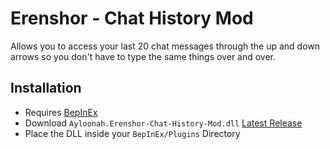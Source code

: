 # Erenshor - Chat History Mod
Allows you to access your last 20 chat messages through the up and down arrows so you don't have to type the same things over and over.

## Installation
- Requires [BepInEx](https://github.com/BepInEx/BepInEx)
- Download `Ayloonah.Erenshor-Chat-History-Mod.dll` [Latest Release](https://github.com/Ayloonah/Erenshor-Chat-History-Mod/releases)
- Place the DLL inside your `BepInEx/Plugins` Directory
